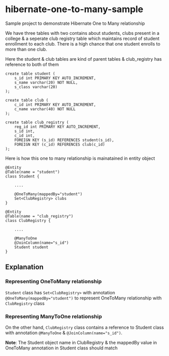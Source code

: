 # hibernate-one-to-many-sample

Sample project to demonstrate Hibernate One to Many relationship

We have three tables with two contains about students, clubs present in a college & a  seperate club registry table which maintains record of student enrollment to each club. There is a high chance that one student enrolls to more than one club. 

Here the student & club tables are kind of parent tables & club_registry has reference to both of them

```
create table student (
	s_id int PRIMARY KEY AUTO_INCREMENT,
	s_name varchar(20) NOT NULL,
	s_class varchar(20)
);

create table club (
	c_id int PRIMARY KEY AUTO_INCREMENT,
    c_name varchar(40) NOT NULL
);

create table club_registry (
	reg_id int PRIMARY KEY AUTO_INCREMENT,
    s_id int,
    c_id int,
    FOREIGN KEY (s_id) REFERENCES student(s_id),
    FOREIGN KEY (c_id) REFERENCES club(c_id)
);
```

Here is how this one to many relationship is mainatained in entity object


```
@Entity
@Table(name = "student")
class Student {

    ....

    @OneToMany(mappedBy="student")
    Set<ClubRegistry> clubs
}
```

```
@Entity
@Table(name = "club_registry")
class ClubRegistry {

    ....  

    @ManyToOne
    @JoinColumn(name="s_id")
    Student student
}
```
## Explanation

### Representing OneToMany relationship

`Student` class has `Set<ClubRegistry>` with annotation `@OneToMany(mappedBy="student")` to represent OneToMany relationship with `ClubRegistry` class

### Representing ManyToOne relationship

On the other hand, `ClubRegistry` class contains a reference to Student class with annotation  `@ManyToOne` & `@JoinColumn(name="s_id")`. 

**Note**: The Student object name in ClubRegistry & the mappedBy value in OneToMany annotation in Student class should match
